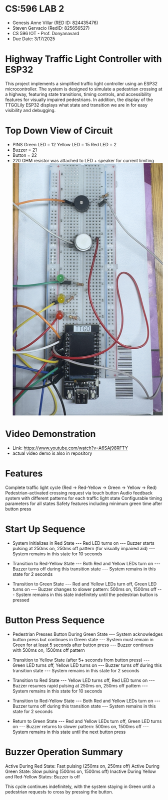 # CS:596 LAB 2
 * Genesis Anne Villar (RED ID: 824435476)
 * Steven Gervacio (RedID: 825656527)
 * CS 596 IOT - Prof. Donyanavard
 * Due Date: 3/17/2025
# Highway Traffic Light Controller with ESP32
This project implements a simplified traffic light controller using an ESP32 microcontroller. The system is designed to simulate a pedestrian crossing at a highway, featuring state transitions, timing controls, and accessibility features for visually impaired pedestrians. In addition, the display of the TTGOLily ESP32 displays what state and transition we are in for easy visibility and debugging.

# Top Down View of Circuit
- PINS
Green LED = 12
Yellow LED = 15
Red LED = 2
- Buzzer = 21
- Button = 22
- 220 OHM resistor was attached to LED + speaker for current limiting
![Top-down view of traffic light circuit](Top%20down%20view%20of%20circuit%20-%20villar%20and%20gervacio.jpg)

# Video Demonstration
- Link: https://www.youtube.com/watch?v=A6SAj98RFTY
- actual video demo is also in repository

# Features 
Complete traffic light cycle (Red → Red-Yellow → Green → Yellow → Red)
Pedestrian-activated crossing request via touch button
Audio feedback system with different patterns for each traffic light state
Configurable timing parameters for all states
Safety features including minimum green time after button press

# Start Up Sequence
- System Initializes in Red State
--- Red LED turns on
--- Buzzer starts pulsing at 250ms on, 250ms off pattern (for visually impaired aid)
--- System remains in this state for 10 seconds


- Transition to Red-Yellow State
--- Both Red and Yellow LEDs turn on
--- Buzzer turns off during this transition state
--- System remains in this state for 2 seconds


- Transition to Green State
--- Red and Yellow LEDs turn off, Green LED turns on
--- Buzzer changes to slower pattern: 500ms on, 1500ms off
--- System remains in this state indefinitely until the pedestrian button is pressed

# Button Press Sequence

- Pedestrian Presses Button During Green State
--- System acknowledges button press but continues in Green state
--- System must remain in Green for at least 5 seconds after button press
--- Buzzer continues with 500ms on, 1500ms off pattern


- Transition to Yellow State (after 5+ seconds from button press)
--- Green LED turns off, Yellow LED turns on
--- Buzzer turns off during this transition state
--- System remains in this state for 2 seconds

- Transition to Red State
--- Yellow LED turns off, Red LED turns on
--- Buzzer resumes rapid pulsing at 250ms on, 250ms off pattern
--- System remains in this state for 10 seconds


- Transition to Red-Yellow State
--- Both Red and Yellow LEDs turn on
--- Buzzer turns off during this transition state
--- System remains in this state for 2 seconds


- Return to Green State
--- Red and Yellow LEDs turn off, Green LED turns on
--- Buzzer returns to slower pattern: 500ms on, 1500ms off
--- System remains in this state until the next button press

# Buzzer Operation Summary

Active During Red State: Fast pulsing (250ms on, 250ms off)
Active During Green State: Slow pulsing (500ms on, 1500ms off)
Inactive During Yellow and Red-Yellow States: Buzzer is off

This cycle continues indefinitely, with the system staying in Green until a pedestrian requests to cross by pressing the button.
